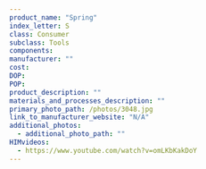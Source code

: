 ```yaml
---
product_name: "Spring"
index_letter: S
class: Consumer
subclass: Tools
components:
manufacturer: ""
cost: 
DOP: 
POP: 
product_description: ""
materials_and_processes_description: ""
primary_photo_path: /photos/3048.jpg
link_to_manufacturer_website: "N/A"
additional_photos:
  - additional_photo_path: ""
HIMvideos:
  - https://www.youtube.com/watch?v=omLKbKakDoY
---
```


